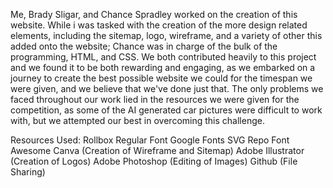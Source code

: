Me, Brady Sligar, and Chance Spradley worked on the creation of this website. While i was tasked with the creation of the more design related elements, including the sitemap, logo, wireframe, and a variety of other this added onto the website; Chance was in charge of the bulk of the programming, HTML, and CSS. We both contributed heavily to this project and we found it to be both rewarding and engaging, as we embarked on a journey to create the best possible website we could for the timespan we were given, and we believe that we've done just that. The only problems we faced throughout our work lied in the resources we were given for the competition, as some of the AI generated car pictures were difficult to work with, but we attempted our best in overcoming this challenge.

Resources Used:
    Rollbox Regular Font
    Google Fonts
    SVG Repo
    Font Awesome
    Canva (Creation of Wireframe and Sitemap)
    Adobe Illustrator (Creation of Logos)
    Adobe Photoshop (Editing of Images)
    Github (File Sharing)